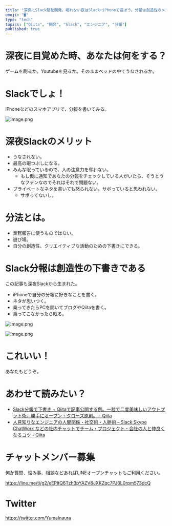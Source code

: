 ```yaml
---
title: "深夜にSlack駆動開発。眠れない夜はSlack+iPhoneで遊ぼう。分報は創造性のメモ帳である。"
emoji: "🖥"
type: "tech"
topics: ["Qiita", "開発", "Slack", "エンジニア", "分報"]
published: true
---
```


# 深夜に目覚めた時、あなたは何をする？

ゲームを刷るか。Youtubeを見るか。そのままベッドの中でうなされるか。

# Slackでしょ！

iPhoneなどのスマホアプリで、分報を書いてみる。

![image.png](https://qiita-image-store.s3.amazonaws.com/0/89618/34d52485-b5e5-df2b-96e6-8cd67859a4b9.png)

# 深夜Slackのメリット

- うなされない。
- 最高の暇つぶしになる。
- みんな眠っているので、人の注意力を奪わない。
  - もし仮に通知であなたの分報をチェックしている人がいたら、そうとうなファンなのでそれはそれで問題ない。
- プライベートなネタを書いても怒られない。サボっていると思われない。
  - サボってないし。

# 分法とは。

- 業務報告に使うものではない。
- 遊び場。
- 自分の創造性、クリエイティブな活動のための下書きにできる。

# Slack分報は創造性の下書きである


この記事も深夜Slackから生まれた。

- iPhoneで自分の分報に好きなことを書く。
- ネタが思いつく。
- 乗ってきたらPCを開いてブログやQiitaを書く。
- 乗ってこなかったら眠る。

![image.png](https://qiita-image-store.s3.amazonaws.com/0/89618/1f6c1b84-c7ca-ffc1-53a4-1355c209f66f.png)

![image.png](https://qiita-image-store.s3.amazonaws.com/0/89618/30398ba5-0b85-7afc-2af0-1adf282e4c3b.png)

# これいい！

あなたもどうぞ。

# あわせて読みたい？

- [Slack分報で下書き + Qiitaで記事公開する例。一粒で二度美味しいアウトプット術。勝手にオープン・クローズ原則。 - Qiita](https://qiita.com/YumaInaura/items/5ce501738fd59bef6526)
- [人見知りなエンジニアの人間関係・社交術・人脈術 – Slack Skype ChatWork などの社内チャットでチーム・プロジェクト・会社の人と仲良くなるコツ - Qiita](https://qiita.com/YumaInaura/items/750fb4e1a6e520cc6e33)









<!-- Update From Qiita API -->

# チャットメンバー募集


何か質問、悩み事、相談などあればLINEオープンチャットもご利用ください。

https://line.me/ti/g2/eEPltQ6Tzh3pYAZV8JXKZqc7PJ6L0rpm573dcQ





# Twitter


https://twitter.com/YumaInaura


<!-- Update From Qiita API -->


